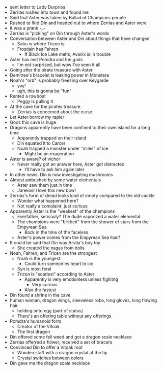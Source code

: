 - sent letter to Lady Durprios
- Zerrias rushed into town and found me
- Said that Aster was taken by Ballad of Champions people
- Rushed to find Din and headed out to where Zerrias and Aster were
- it was a prank -\_-
- Zerrias is "picking" on Din through Aster's words
- Conversation between Aster and Din about things that have changed
  - Sabu is where Tricen is
  - Frosdain has Fahren
    - If Black Ice Lake melts, Avanix is in trouble
- Aster has met Pomdra and the gods
  - I'm not surprised, but wow I've seen it all
- Going after the pirate treasure with Aster
- Demitree's bracelet is leaking power in Monstera
- Noah's "orb" is probably freezing over Keygarde
  - yay!
  - ugh, this is gonna be "fun"
- Rented a rowboat
  - Peggy is pulling it
- At the cave for the pirates treasure
  - Zerrias is concerned about the curse
- Let Aster borrow my rapier
- Gods this cave is huge
- Dragons apparently have been confined to their own island for a long time
  - Apparently trapped on their island
  - Din equated it to Carcer
  - Noah trapped a monster under "miles" of ice
    - Might be an exageration
- Aster is aware? of vichor
  - Never really got an answer here, Aster got distracted
    - I'll have to ask him again later
- In other news, Din is now investigating mushrooms
- Almost ambushed by some water elementals
  - Aster saw them just in time
  - Jarekos! I love this new bow!
- Zerrias's form of dread looks kind of empty compared to the old cackle
  - Wonder what happened here?
  - Not really a complaint, just curious
- Apparently Aster is the "weakest" of the champions
  - Everfather, serisouly? The dude vaporized a water elemental
  - The champions were "birthed" from the shower of stars from the Empyrean Sea
    - Back in the time of the faceless
  - Aster's power comes from the Empyrean Sea itself
- It could be said that Din was Arvita's boy toy
  - She created the nagas from dolls
- Noah, Fahren, and Tricen are the strongest
  - Noah is the youngest
    - Could turn someon'es heart to ice
  - Syn is most feral
  - Tricen is "scariest" according to Aster
    - Apparently is very emotionless unless fighitng
      - Very curious
    - Also the fastest
- Din found a shrine in the cave
- human woman, dragon wings, sleeveless robe, long gloves, long flowing hair
  - holding onto egg (part of status)
  - There's an offering table without any offerings
- Pomdra's humanoid form
  - Creator of the Vitoak
  - The first dragon
- Din offered some fell weed and got a dragon scale necklace
- Zerrias offerred a flower, received a set of bracers
- Convinced Din to offer a Vitoak root
  - Wooden staff with a dragon crystal at the tip
  - Crystal switches between colors
- Din gave me the dragon scale necklace
